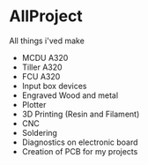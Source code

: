 # AllProject
All things i'ved make



- MCDU A320
- Tiller A320
- FCU A320
- Input box devices
- Engraved Wood and metal
- Plotter
- 3D Printing (Resin and Filament)
- CNC
- Soldering
- Diagnostics on electronic board
- Creation of PCB for my projects

